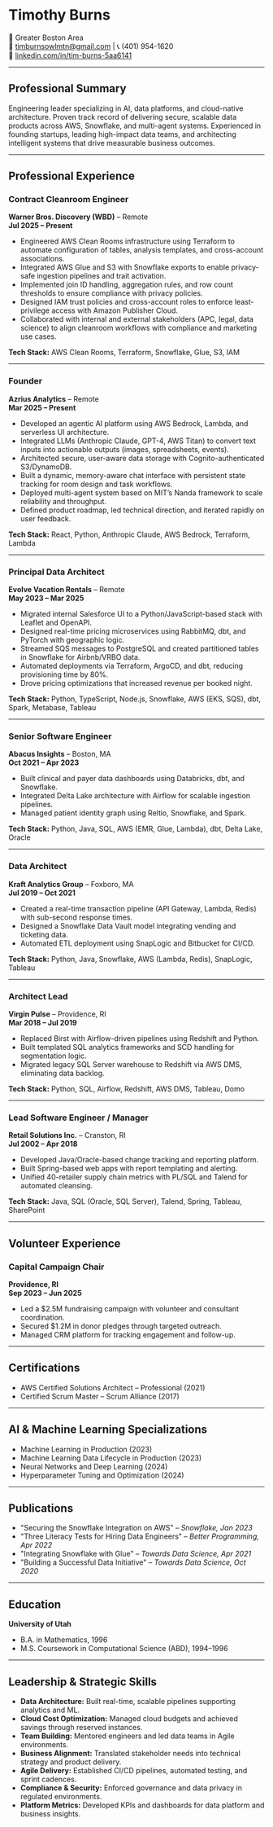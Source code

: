 # Timothy Burns

📍 Greater Boston Area  
📧 timburnsowlmtn@gmail.com | 📞 (401) 954-1620  
🔗 [linkedin.com/in/tim-burns-5aa6141](https://linkedin.com/in/tim-burns-5aa6141)

---

## Professional Summary

Engineering leader specializing in AI, data platforms, and cloud-native architecture. Proven track record of delivering secure, scalable data products across AWS, Snowflake, and multi-agent systems. Experienced in founding startups, leading high-impact data teams, and architecting intelligent systems that drive measurable business outcomes.

---

## Professional Experience

### Contract Cleanroom Engineer  
**Warner Bros. Discovery (WBD)** – Remote  
**Jul 2025 – Present**

- Engineered AWS Clean Rooms infrastructure using Terraform to automate configuration of tables, analysis templates, and cross-account associations.  
- Integrated AWS Glue and S3 with Snowflake exports to enable privacy-safe ingestion pipelines and trait activation.  
- Implemented join ID handling, aggregation rules, and row count thresholds to ensure compliance with privacy policies.  
- Designed IAM trust policies and cross-account roles to enforce least-privilege access with Amazon Publisher Cloud.  
- Collaborated with internal and external stakeholders (APC, legal, data science) to align cleanroom workflows with compliance and marketing use cases.

**Tech Stack:** AWS Clean Rooms, Terraform, Snowflake, Glue, S3, IAM

---

### Founder  
**Azrius Analytics** – Remote  
**Mar 2025 – Present**

- Developed an agentic AI platform using AWS Bedrock, Lambda, and serverless UI architecture.  
- Integrated LLMs (Anthropic Claude, GPT-4, AWS Titan) to convert text inputs into actionable outputs (images, spreadsheets, events).  
- Architected secure, user-aware data storage with Cognito-authenticated S3/DynamoDB.  
- Built a dynamic, memory-aware chat interface with persistent state tracking for room design and task workflows.  
- Deployed multi-agent system based on MIT’s Nanda framework to scale reliability and throughput.  
- Defined product roadmap, led technical direction, and iterated rapidly on user feedback.

**Tech Stack:** React, Python, Anthropic Claude, AWS Bedrock, Terraform, Lambda

---

### Principal Data Architect  
**Evolve Vacation Rentals** – Remote  
**May 2023 – Mar 2025**

- Migrated internal Salesforce UI to a Python/JavaScript-based stack with Leaflet and OpenAPI.  
- Designed real-time pricing microservices using RabbitMQ, dbt, and PyTorch with geographic logic.  
- Streamed SQS messages to PostgreSQL and created partitioned tables in Snowflake for Airbnb/VRBO data.  
- Automated deployments via Terraform, ArgoCD, and dbt, reducing provisioning time by 80%.  
- Drove pricing optimizations that increased revenue per booked night.

**Tech Stack:** Python, TypeScript, Node.js, Snowflake, AWS (EKS, SQS), dbt, Spark, Metabase, Tableau

---

### Senior Software Engineer  
**Abacus Insights** – Boston, MA  
**Oct 2021 – Apr 2023**

- Built clinical and payer data dashboards using Databricks, dbt, and Snowflake.  
- Integrated Delta Lake architecture with Airflow for scalable ingestion pipelines.  
- Managed patient identity graph using Reltio, Snowflake, and Spark.

**Tech Stack:** Python, Java, SQL, AWS (EMR, Glue, Lambda), dbt, Delta Lake, Oracle

---

### Data Architect  
**Kraft Analytics Group** – Foxboro, MA  
**Jul 2019 – Oct 2021**

- Created a real-time transaction pipeline (API Gateway, Lambda, Redis) with sub-second response times.  
- Designed a Snowflake Data Vault model integrating vending and ticketing data.  
- Automated ETL deployment using SnapLogic and Bitbucket for CI/CD.

**Tech Stack:** Python, Java, Snowflake, AWS (Lambda, Redis), SnapLogic, Tableau

---

### Architect Lead  
**Virgin Pulse** – Providence, RI  
**Mar 2018 – Jul 2019**

- Replaced Birst with Airflow-driven pipelines using Redshift and Python.  
- Built templated SQL analytics frameworks and SCD handling for segmentation logic.  
- Migrated legacy SQL Server warehouse to Redshift via AWS DMS, eliminating data backlog.

**Tech Stack:** Python, SQL, Airflow, Redshift, AWS DMS, Tableau, Domo

---

### Lead Software Engineer / Manager  
**Retail Solutions Inc.** – Cranston, RI  
**Jul 2002 – Apr 2018**

- Developed Java/Oracle-based change tracking and reporting platform.  
- Built Spring-based web apps with report templating and alerting.  
- Unified 40-retailer supply chain metrics with PL/SQL and Talend for automated cleansing.

**Tech Stack:** Java, SQL (Oracle, SQL Server), Talend, Spring, Tableau, SharePoint

---

## Volunteer Experience

### Capital Campaign Chair  
**Providence, RI**  
**Sep 2023 – Jun 2025**

- Led a $2.5M fundraising campaign with volunteer and consultant coordination.  
- Secured $1.2M in donor pledges through targeted outreach.  
- Managed CRM platform for tracking engagement and follow-up.

---

## Certifications

- AWS Certified Solutions Architect – Professional (2021)  
- Certified Scrum Master – Scrum Alliance (2017)

---

## AI & Machine Learning Specializations

- Machine Learning in Production (2023)  
- Machine Learning Data Lifecycle in Production (2023)  
- Neural Networks and Deep Learning (2024)  
- Hyperparameter Tuning and Optimization (2024)

---

## Publications

- "Securing the Snowflake Integration on AWS" – *Snowflake, Jan 2023*  
- "Three Literacy Tests for Hiring Data Engineers" – *Better Programming, Apr 2022*  
- "Integrating Snowflake with Glue" – *Towards Data Science, Apr 2021*  
- "Building a Successful Data Initiative" – *Towards Data Science, Oct 2020*

---

## Education

**University of Utah**  
- B.A. in Mathematics, 1996  
- M.S. Coursework in Computational Science (ABD), 1994–1996

---

## Leadership & Strategic Skills

- **Data Architecture:** Built real-time, scalable pipelines supporting analytics and ML.  
- **Cloud Cost Optimization:** Managed cloud budgets and achieved savings through reserved instances.  
- **Team Building:** Mentored engineers and led data teams in Agile environments.  
- **Business Alignment:** Translated stakeholder needs into technical strategy and product delivery.  
- **Agile Delivery:** Established CI/CD pipelines, automated testing, and sprint cadences.  
- **Compliance & Security:** Enforced governance and data privacy in regulated environments.  
- **Platform Metrics:** Developed KPIs and dashboards for data platform and business insights.
